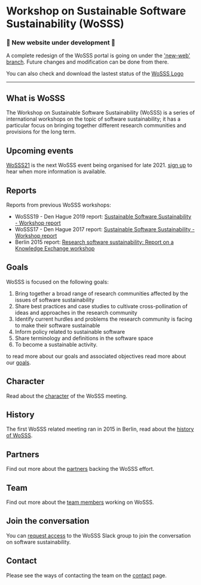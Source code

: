 # Workshop on Sustainable Software Sustainability (WoSSS)


### 📝 New website under development 📝
A complete redesign of the WoSSS portal is going on under the ['new-web' branch](https://github.com/sustainable-software-sustainability/sustainable-software-sustainability.github.io/tree/new-web). Future changes and modification can be done from there. 

You can also check and download the lastest status of the [WoSSS Logo](https://github.com/sustainable-software-sustainability/sustainable-software-sustainability.github.io/tree/new-web/Logo)


------

## What is WoSSS
The Workshop on Sustainable Software Sustainability (WoSSS) is a series of international workshops on the topic of software sustainability; it has a particular focus on bringing together different research communities and provisions for the long term.

## Upcoming events
[WoSSS21](content/wosss21) is the next WoSSS event being organised for late 2021. [sign up](https://bit.ly/wosss21-expression-of-interest) to hear when more information is available.

## Reports
Reports from previous WoSSS workshops:

 + WoSSS19 - Den Hague 2019 report: [Sustainable Software Sustainability - Workshop report](https://zenodo.org/record/3922155)
 + WoSSS17 - Den Hague 2017 report: [Sustainable Software Sustainability - Workshop report](https://doi.org/10.17026/dans-xfe-rn2w)
 + Berlin 2015 report: [Research software sustainability: Report on a Knowledge Exchange workshop](https://www.knowledge-exchange.info/event/software-sustainability)

## Goals
WoSSS is focused on the following goals:

1. Bring together a broad range of research communities affected by the issues of software sustainability
2. Share best practices and case studies to cultivate cross-pollination of ideas and approaches in the research community
3. Identify current hurdles and problems the research community is facing to make their software sustainable
4. Inform policy related to sustainable software
5. Share terminology and definitions in the software space
6. To become a sustainable activity.

to read more about our goals and associated objectives read more about our [goals](content/goals).

## Character
Read about the [character](content/character) of the WoSSS meeting.

## History
The first WoSSS related meeting ran in 2015 in Berlin, read about the [history of WoSSS](content/history).

## Partners
Find out more about the [partners](content/partners) backing the WoSSS effort.

## Team
Find out more about the [team members](content/team) working on WoSSS.

## Join the conversation
You can [request access](https://bit.ly/wosss-slack-request) to the WoSSS Slack group to join the conversation on software sustainability.

## Contact
Please see the ways of contacting the team on the [contact](contents/contact) page.
